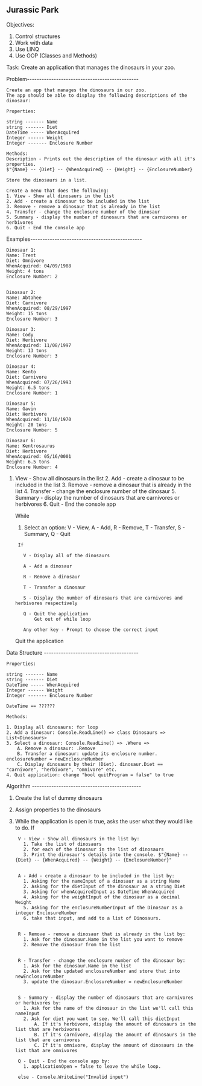 ## Jurassic Park 

Objectives: 
  1. Control structures
  2. Work with data
  3. Use LINQ
  4. Use OOP (Classes and Methods)

  Task: Create an application that manages the dinosaurs in your zoo.

  Problem----------------------------------------------

    Create an app that manages the dinosaurs in our zoo. 
    The app should be able to display the following descriptions of the dinosaur:
    
    Properties: 

    string ------- Name
    string ------- Diet
    DateTime ----- WhenAcquired
    Integer ------ Weight
    Integer ------- Enclosure Number

    Methods:
    Description - Prints out the description of the dinosaur with all it's properties. 
    $"{Name} -- {Diet} -- {WhenAcquired} -- {Weight} -- {EnclosureNumber}

    Store the dinosaurs in a list. 

    Create a menu that does the following:
    1. View - Show all dinosaurs in the list
    2. Add - create a dinosaur to be included in the list
    3. Remove - remove a dinosaur that is already in the list
    4. Transfer - change the enclosure number of the dinosaur
    5. Summary - display the number of dinosaurs that are carnivores or herbivores
    6. Quit - End the console app


  Examples----------------------------------------------

    Dinosaur 1:
    Name: Trent
    Diet: Omnivore
    WhenAcquired: 04/09/1988
    Weight: 4 tons
    Enclosure Number: 2


    Dinosaur 2:
    Name: Abtahee
    Diet: Carnivore
    WhenAcquired: 08/29/1997
    Weight: 15 tons
    Enclosure Number: 3

    Dinosaur 3:
    Name: Cody
    Diet: Herbivore
    WhenAcquired: 11/08/1997
    Weight: 13 tons
    Enclosure Number: 3

    Dinosaur 4:
    Name: Kento
    Diet: Carnivore
    WhenAcquired: 07/26/1993
    Weight: 6.5 tons
    Enclosure Number: 1

    Dinosaur 5:
    Name: Gavin
    Diet: Herbivore
    WhenAcquired: 11/10/1970
    Weight: 20 tons
    Enclosure Number: 5

    Dinosaur 6:
    Name: Kentrosaurus
    Diet: Herbivore
    WhenAcquired: 05/16/0001
    Weight: 6.5 tons
    Enclosure Number: 4


  1. View - Show all dinosaurs in the list
    2. Add - create a dinosaur to be included in the list
    3. Remove - remove a dinosaur that is already in the list
    4. Transfer - change the enclosure number of the dinosaur
    5. Summary - display the number of dinosaurs that are carnivores or herbivores
    6. Quit - End the console app
    
      
      While 
        
        1. Select an option: V - View, A - Add, R - Remove, T - Transfer, S - Summary, Q - Quit

          If

            V - Display all of the dinosaurs

            A - Add a dinosaur

            R - Remove a dinosaur

            T - Transfer a dinosaur 

            S - Display the number of dinosaurs that are carnivores and herbivores respectively

            Q - Quit the application
                Get out of while loop

            Any other key - Prompt to choose the correct input

      Quit the application


  Data Structure ---------------------------------------

    Properties: 

    string ------- Name
    string ------- Diet
    DateTime ----- WhenAcquired
    Integer ------ Weight
    Integer ------- Enclosure Number

    DateTime == ?????? 

    Methods: 

    1. Display all dinosaurs: for loop
    2. Add a dinosaur: Console.ReadLine() => class Dinosaurs => List<Dinosaurs>
    3. Select a dinosaur: Console.ReadLine() => .Where =>
        A. Remove a dinosaur: .Remove
        B. Transfer a dinosaur: update its enclosure number. enclosureNumber = newEnclosureNumber
        C. Display dinosaurs by their (Diet). dinosaur.Diet == "carnivore", "herbivore", "omnivore" etc. 
    4. Quit application: change "bool quitProgram = false" to true


  Algorithm ---------------------------------------------

  1. Create the list of dummy dinosaurs
  2. Assign properties to the dinosaurs 
  3. While the application is open is true, asks the user what they would like to do.
        If
  
          V - View - Show all dinosaurs in the list by:
            1. Take the list of dinosaurs
            2. for each of the dinosaur in the list of dinosaurs
            3. Print the dinosaur's details into the console. $"{Name} -- {Diet} -- {WhenAcquired} -- {Weight} -- {EnclosureNumber}"
          
          
          A - Add - create a dinosaur to be included in the list by:
            1. Asking for the nameInput of a dinosaur as a string Name
            2. Asking for the dietInput of the dinosaur as a string Diet
            3. Asking for whenAcquiredInput as DateTime WhenAcquired
            4. Asking for the weightInput of the dinosaur as a decimal Weight
            5. Asking for the enclosureNumberInput of the Dinosaur as a integer EnclosureNumber
            6. take that input, and add to a list of Dinosaurs.
          
          
          R - Remove - remove a dinosaur that is already in the list by:
            1. Ask for the dinosaur.Name in the list you want to remove
            2. Remove the dinosaur from the list
          
          
          R - Transfer - change the enclosure number of the dinosaur by:
            1. Ask for the dinosaur.Name in the list
            2. Ask for the updated enclosureNumber and store that into newEnclosureNumber
            3. update the dinosaur.EnclosureNumber = newEnclosureNumber 

          
          S - Summary - display the number of dinosaurs that are carnivores or herbivores by:
            1. Ask for the name of the dinosaur in the list we'll call this nameInput
            2. Ask for diet you want to see. We'll call this dietInput
                A. If it's herbivore, display the amount of dinosaurs in the list that are herbivores
                B. If it's carnivore, display the amount of dinosaurs in the list that are carnivores
                C. If it's omnivore, display the amount of dinosaurs in the list that are omnivores

          Q - Quit - End the console app by: 
            1. applicationOpen = false to leave the while loop. 

          else - Console.WriteLine("Invalid input")





